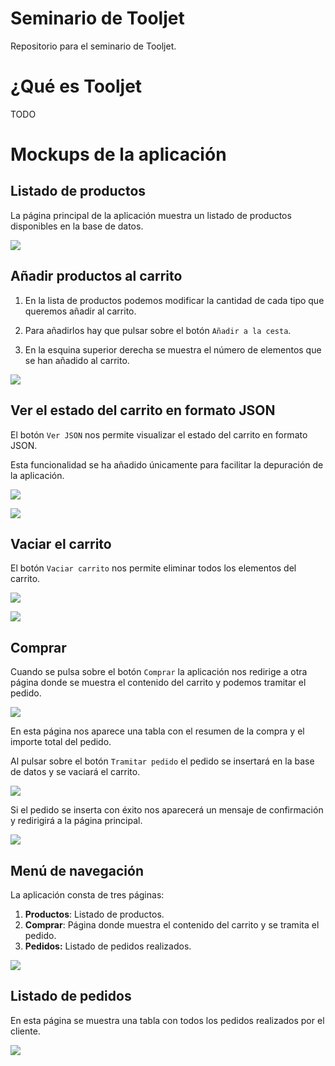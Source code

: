 # Seminario de Tooljet

Repositorio para el seminario de Tooljet.

# ¿Qué es Tooljet

TODO

# Mockups de la aplicación

## Listado de productos

La página principal de la aplicación muestra un listado de productos disponibles
en la base de datos.

![](images/mockup_00.png)

## Añadir productos al carrito

1. En la lista de productos podemos modificar la cantidad de cada tipo que queremos
añadir al carrito.

2. Para añadirlos hay que pulsar sobre el botón `Añadir a la cesta`.

3. En la esquina superior derecha se muestra el número de elementos que se han
añadido al carrito.

![](images/mockup_01.png)

## Ver el estado del carrito en formato JSON

El botón `Ver JSON` nos permite visualizar el estado del carrito en formato JSON.

Esta funcionalidad se ha añadido únicamente para facilitar la depuración de la
aplicación.

![](images/mockup_02.png)

![](images/mockup_03.png)

## Vaciar el carrito

El botón `Vaciar carrito` nos permite eliminar todos los elementos del carrito.

![](images/mockup_04.png)

![](images/mockup_05.png)

## Comprar

Cuando se pulsa sobre el botón `Comprar` la aplicación nos redirige a otra
página donde se muestra el contenido del carrito y podemos tramitar el pedido.

![](images/mockup_06.png)

En esta página nos aparece una tabla con el resumen de la compra y el importe total del pedido.

Al pulsar sobre el botón `Tramitar pedido` el pedido se insertará en la base de datos y se vaciará el carrito.

![](images/mockup_07.png)

Si el pedido se inserta con éxito nos aparecerá un mensaje de confirmación y redirigirá a la página principal.

![](images/mockup_08.png)

## Menú de navegación

La aplicación consta de tres páginas:

1. **Productos**: Listado de productos.
2. **Comprar**: Página donde muestra el contenido del carrito y se tramita el pedido.
3. **Pedidos:** Listado de pedidos realizados.

![](images/mockup_09.png)

## Listado de pedidos

En esta página se muestra una tabla con todos los pedidos realizados por el cliente.

![](images/mockup_10.png)